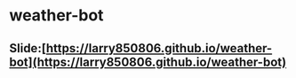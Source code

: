 # weather-bot

## Slide:[https://larry850806.github.io/weather-bot](https://larry850806.github.io/weather-bot)
